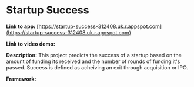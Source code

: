 # Startup Success

**Link to app:** [https://startup-success-312408.uk.r.appspot.com](https://startup-success-312408.uk.r.appspot.com)

**Link to video demo:** 

**Description:** This project predicts the success of a startup based on the amount of funding its received and the number of rounds of funding it's passed. Success is defined as acheiving an exit through acquisition or IPO.

**Framework:**
